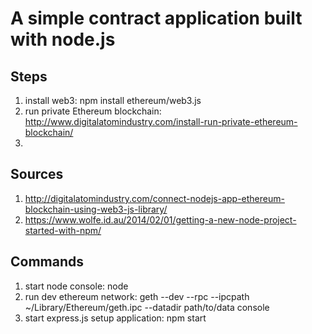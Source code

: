 # A simple contract application built with node.js #


## Steps ## 

1. install web3: npm install ethereum/web3.js
2. run private Ethereum blockchain: http://www.digitalatomindustry.com/install-run-private-ethereum-blockchain/
3. 


## Sources ##

1. http://digitalatomindustry.com/connect-nodejs-app-ethereum-blockchain-using-web3-js-library/	
2. https://www.wolfe.id.au/2014/02/01/getting-a-new-node-project-started-with-npm/


## Commands ##

1. start node console: node
2. run dev ethereum network:  geth --dev --rpc --ipcpath ~/Library/Ethereum/geth.ipc --datadir path/to/data console
3. start express.js setup application: npm start